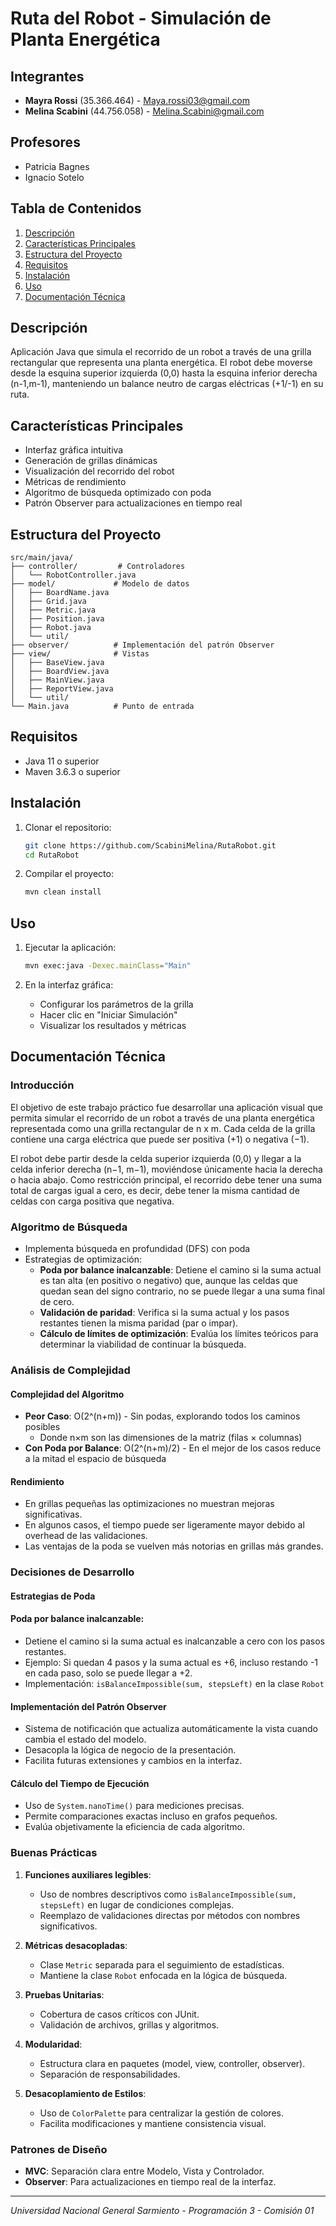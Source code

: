 # Ruta del Robot - Simulación de Planta Energética

## Integrantes
- **Mayra Rossi** (35.366.464) - Maya.rossi03@gmail.com
- **Melina Scabini** (44.756.058) - Melina.Scabini@gmail.com

## Profesores
- Patricia Bagnes
- Ignacio Sotelo

## Tabla de Contenidos
1. [Descripción](#descripción)
2. [Características Principales](#características-principales)
3. [Estructura del Proyecto](#estructura-del-proyecto)
4. [Requisitos](#requisitos)
5. [Instalación](#instalación)
6. [Uso](#uso)
7. [Documentación Técnica](#documentación-técnica)

## Descripción
Aplicación Java que simula el recorrido de un robot a través de una grilla rectangular que representa una planta energética. El robot debe moverse desde la esquina superior izquierda (0,0) hasta la esquina inferior derecha (n-1,m-1), manteniendo un balance neutro de cargas eléctricas (+1/-1) en su ruta.

## Características Principales
- Interfaz gráfica intuitiva
- Generación de grillas dinámicas
- Visualización del recorrido del robot
- Métricas de rendimiento
- Algoritmo de búsqueda optimizado con poda
- Patrón Observer para actualizaciones en tiempo real

## Estructura del Proyecto
```
src/main/java/
├── controller/         # Controladores
│   └── RobotController.java
├── model/             # Modelo de datos
│   ├── BoardName.java
│   ├── Grid.java
│   ├── Metric.java
│   ├── Position.java
│   ├── Robot.java
│   └── util/
├── observer/          # Implementación del patrón Observer
├── view/              # Vistas
│   ├── BaseView.java
│   ├── BoardView.java
│   ├── MainView.java
│   ├── ReportView.java
│   └── util/
└── Main.java          # Punto de entrada
```

## Requisitos
- Java 11 o superior
- Maven 3.6.3 o superior

## Instalación
1. Clonar el repositorio:
   ```bash
   git clone https://github.com/ScabiniMelina/RutaRobot.git
   cd RutaRobot
   ```

2. Compilar el proyecto:
   ```bash
   mvn clean install
   ```

## Uso
1. Ejecutar la aplicación:
   ```bash
   mvn exec:java -Dexec.mainClass="Main"
   ```

2. En la interfaz gráfica:
   - Configurar los parámetros de la grilla
   - Hacer clic en "Iniciar Simulación"
   - Visualizar los resultados y métricas

## Documentación Técnica

### Introducción
El objetivo de este trabajo práctico fue desarrollar una aplicación visual que permita simular el recorrido de un robot a través de una planta energética representada como una grilla rectangular de n x m. Cada celda de la grilla contiene una carga eléctrica que puede ser positiva (+1) o negativa (−1).

El robot debe partir desde la celda superior izquierda (0,0) y llegar a la celda inferior derecha (n−1, m−1), moviéndose únicamente hacia la derecha o hacia abajo. Como restricción principal, el recorrido debe tener una suma total de cargas igual a cero, es decir, debe tener la misma cantidad de celdas con carga positiva que negativa.

### Algoritmo de Búsqueda
- Implementa búsqueda en profundidad (DFS) con poda
- Estrategias de optimización:
  - **Poda por balance inalcanzable**: Detiene el camino si la suma actual es tan alta (en positivo o negativo) que, aunque las celdas que quedan sean del signo contrario, no se puede llegar a una suma final de cero.
  - **Validación de paridad**: Verifica si la suma actual y los pasos restantes tienen la misma paridad (par o impar).
  - **Cálculo de límites de optimización**: Evalúa los límites teóricos para determinar la viabilidad de continuar la búsqueda.

### Análisis de Complejidad

#### Complejidad del Algoritmo
- **Peor Caso**: O(2^(n+m)) - Sin podas, explorando todos los caminos posibles
  - Donde n×m son las dimensiones de la matriz (filas × columnas)
- **Con Poda por Balance**: O(2^(n+m)/2) - En el mejor de los casos reduce a la mitad el espacio de búsqueda

#### Rendimiento
- En grillas pequeñas las optimizaciones no muestran mejoras significativas.
- En algunos casos, el tiempo puede ser ligeramente mayor debido al overhead de las validaciones.
- Las ventajas de la poda se vuelven más notorias en grillas más grandes.

### Decisiones de Desarrollo

#### Estrategias de Poda
#### Poda por balance inalcanzable:
- Detiene el camino si la suma actual es inalcanzable a cero con los pasos restantes.
- Ejemplo: Si quedan 4 pasos y la suma actual es +6, incluso restando -1 en cada paso, solo se puede llegar a +2.
- Implementación: `isBalanceImpossible(sum, stepsLeft)` en la clase `Robot`

#### Implementación del Patrón Observer
- Sistema de notificación que actualiza automáticamente la vista cuando cambia el estado del modelo.
- Desacopla la lógica de negocio de la presentación.
- Facilita futuras extensiones y cambios en la interfaz.

#### Cálculo del Tiempo de Ejecución
- Uso de `System.nanoTime()` para mediciones precisas.
- Permite comparaciones exactas incluso en grafos pequeños.
- Evalúa objetivamente la eficiencia de cada algoritmo.

### Buenas Prácticas

1. **Funciones auxiliares legibles**:
   - Uso de nombres descriptivos como `isBalanceImpossible(sum, stepsLeft)` en lugar de condiciones complejas.
   - Reemplazo de validaciones directas por métodos con nombres significativos.

2. **Métricas desacopladas**:
   - Clase `Metric` separada para el seguimiento de estadísticas.
   - Mantiene la clase `Robot` enfocada en la lógica de búsqueda.

3. **Pruebas Unitarias**:
   - Cobertura de casos críticos con JUnit.
   - Validación de archivos, grillas y algoritmos.

4. **Modularidad**:
   - Estructura clara en paquetes (model, view, controller, observer).
   - Separación de responsabilidades.

5. **Desacoplamiento de Estilos**:
   - Uso de `ColorPalette` para centralizar la gestión de colores.
   - Facilita modificaciones y mantiene consistencia visual.

### Patrones de Diseño
- **MVC**: Separación clara entre Modelo, Vista y Controlador.
- **Observer**: Para actualizaciones en tiempo real de la interfaz.

---
*Universidad Nacional General Sarmiento - Programación 3 - Comisión 01*
